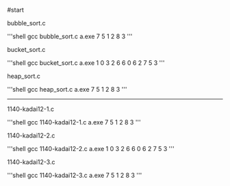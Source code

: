 #start

bubble_sort.c

'''shell
gcc bubble_sort.c
a.exe 7 5 1 2 8 3
'''

bucket_sort.c

'''shell
gcc bucket_sort.c
a.exe 1 0 3 2 6 6 0 6 2 7 5 3
'''

heap_sort.c

'''shell
gcc heap_sort.c
a.exe 7 5 1 2 8 3
'''

-----------------------------

1140-kadai12-1.c

'''shell
gcc 1140-kadai12-1.c
a.exe 7 5 1 2 8 3
'''

1140-kadai12-2.c

'''shell
gcc 1140-kadai12-2.c
a.exe 1 0 3 2 6 6 0 6 2 7 5 3
'''

1140-kadai12-3.c

'''shell
gcc 1140-kadai12-3.c
a.exe 7 5 1 2 8 3
'''
